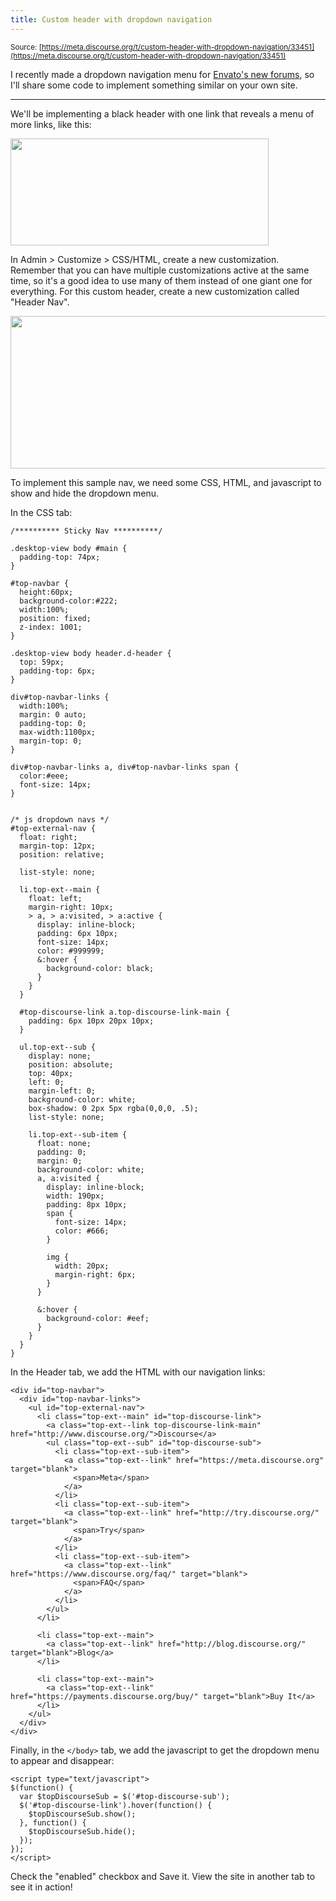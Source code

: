 ```yaml
---
title: Custom header with dropdown navigation
---
```


<small class="documentation-source">Source: [https://meta.discourse.org/t/custom-header-with-dropdown-navigation/33451](https://meta.discourse.org/t/custom-header-with-dropdown-navigation/33451)</small>

I recently made a dropdown navigation menu for [Envato's new forums][1], so I'll share some code to implement something similar on your own site.

----------

We'll be implementing a black header with one link that reveals a menu of more links, like this:

<img src="//discourse-meta.s3-us-west-1.amazonaws.com/original/3X/4/0/400b7559b2c054526ab45b0085a312f72f31fc17.png" width="413" height="171">

In Admin > Customize > CSS/HTML, create a new customization. Remember that you can have multiple customizations active at the same time, so it's a good idea to use many of them instead of one giant one for everything. For this custom header, create a new customization called "Header Nav".

<img src="//discourse-meta.s3-us-west-1.amazonaws.com/original/3X/a/2/a2a885c01cdc659da0e05035b39d69b5f2d9176c.png" width="690" height="244">

To implement this sample nav, we need some CSS, HTML, and javascript to show and hide the dropdown menu.

In the CSS tab:

```
/********** Sticky Nav **********/

.desktop-view body #main {
  padding-top: 74px;
}

#top-navbar {
  height:60px;
  background-color:#222;
  width:100%;
  position: fixed;
  z-index: 1001;
}

.desktop-view body header.d-header {
  top: 59px;
  padding-top: 6px;
}

div#top-navbar-links {
  width:100%;
  margin: 0 auto;
  padding-top: 0;
  max-width:1100px;
  margin-top: 0;
}

div#top-navbar-links a, div#top-navbar-links span {
  color:#eee;
  font-size: 14px;
}


/* js dropdown navs */
#top-external-nav {
  float: right;
  margin-top: 12px;
  position: relative;

  list-style: none;

  li.top-ext--main {
    float: left;
    margin-right: 10px;
    > a, > a:visited, > a:active {
      display: inline-block;
      padding: 6px 10px;
      font-size: 14px;
      color: #999999;
      &:hover {
        background-color: black;
      }
    }
  }

  #top-discourse-link a.top-discourse-link-main {
    padding: 6px 10px 20px 10px;
  }

  ul.top-ext--sub {
    display: none;
    position: absolute;
    top: 40px;
    left: 0;
    margin-left: 0;
    background-color: white;
    box-shadow: 0 2px 5px rgba(0,0,0, .5);
    list-style: none;

    li.top-ext--sub-item {
      float: none;
      padding: 0;
      margin: 0;
      background-color: white;
      a, a:visited {
        display: inline-block;
        width: 190px;
        padding: 8px 10px;
        span {
          font-size: 14px;
          color: #666;
        }

        img {
          width: 20px;
          margin-right: 6px;
        }
      }

      &:hover {
        background-color: #eef;
      }
    }
  }
}
```

In the Header tab, we add the HTML with our navigation links:

```
<div id="top-navbar">
  <div id="top-navbar-links">
    <ul id="top-external-nav">
      <li class="top-ext--main" id="top-discourse-link">
        <a class="top-ext--link top-discourse-link-main" href="http://www.discourse.org/">Discourse</a>
        <ul class="top-ext--sub" id="top-discourse-sub">
          <li class="top-ext--sub-item">
            <a class="top-ext--link" href="https://meta.discourse.org" target="blank">
              <span>Meta</span>
            </a>
          </li>
          <li class="top-ext--sub-item">
            <a class="top-ext--link" href="http://try.discourse.org/" target="blank">
              <span>Try</span>
            </a>
          </li>
          <li class="top-ext--sub-item">
            <a class="top-ext--link" href="https://www.discourse.org/faq/" target="blank">
              <span>FAQ</span>
            </a>
          </li>
        </ul>
      </li>

      <li class="top-ext--main">
        <a class="top-ext--link" href="http://blog.discourse.org/" target="blank">Blog</a>
      </li>

      <li class="top-ext--main">
        <a class="top-ext--link" href="https://payments.discourse.org/buy/" target="blank">Buy It</a>
      </li>
    </ul>
  </div>
</div>
```

Finally, in the `</body>` tab, we add the javascript to get the dropdown menu to appear and disappear:

```
<script type="text/javascript">
$(function() {
  var $topDiscourseSub = $('#top-discourse-sub');
  $('#top-discourse-link').hover(function() {
    $topDiscourseSub.show();
  }, function() {
    $topDiscourseSub.hide();
  });
});
</script>
```

Check the "enabled" checkbox and Save it. View the site in another tab to see it in action!

  [1]: https://forums.envato.com
